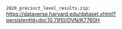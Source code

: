 `2020_precinct_level_results.zip`: https://dataverse.harvard.edu/dataset.xhtml?persistentId=doi:10.7910/DVN/K7760H
